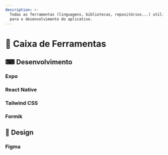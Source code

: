 ```yaml
---
description: >-
  Todas as ferramentas (linguagens, bibliotecas, repositórios...) utilizadas
  para o desenvolvimento do aplicativo.
---
```


# 🧰 Caixa de Ferramentas

## ⌨ Desenvolvimento

### Expo

### React Native

### Tailwind CSS

### Formik

## 🎨 Design

### Figma



